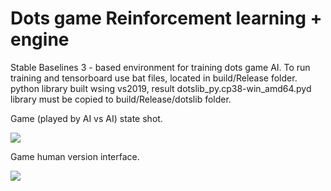 # Dots game Reinforcement learning + engine

Stable Baselines 3 - based environment for training dots game AI.
To run training and tensorboard use bat files, located in build/Release folder.
python library built wsing vs2019, result dotslib_py.cp38-win_amd64.pyd library must be copied to build/Release/dotslib folder.

Game (played by AI vs AI) state shot.

![](build/Release/board.bmp)

Game human version interface.

![](build/Release/screenshot.png)
